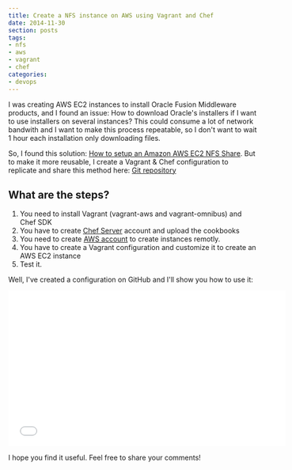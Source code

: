 ```yaml
---
title: Create a NFS instance on AWS using Vagrant and Chef
date: 2014-11-30
section: posts
tags:
- nfs
- aws
- vagrant
- chef
categories: 
- devops
---
```


I was creating AWS EC2 instances to install Oracle Fusion Middleware products, and I found an issue: How to download Oracle's installers if I want to use installers on several instances? This could consume a lot of network bandwith and I want to make this process repeatable, so I don't want to wait 1 hour each installation only downloading files.

<!--more-->

So, I found this solution: [How to setup an Amazon AWS EC2 NFS Share](https://theredblacktree.wordpress.com/2013/05/23/how-to-setup-a-amazon-aws-ec2-nfs-share/). But to make it more reusable, I create a Vagrant & Chef configuration to replicate and share this method here: [Git repository](https://github.com/jeqo/vagrant-aws-chef-nfs)

## What are the steps?

1. You need to install Vagrant (vagrant-aws and vagrant-omnibus) and Chef SDK
2. You have to create [Chef Server](https://manage.opscode.com/) account and upload the cookbooks
3. You need to create [AWS account](http://aws.amazon.com/) to create instances remotly.
4. You have to create a Vagrant configuration and customize it to create an AWS EC2 instance
5. Test it.

Well, I've created a configuration on GitHub and I'll show you how to use it:

<iframe width="560" height="315" src="//www.youtube.com/embed/gqhY82kdHh4" frameborder="0" allowfullscreen></iframe>

I hope you find it useful. Feel free to share your comments!
